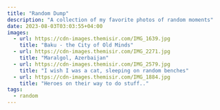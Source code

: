 ```yaml
---
title: "Random Dump"
description: "A collection of my favorite photos of random moments"
date: 2023-08-03T03:03:55+04:00
images:
  - url: https://cdn-images.themisir.com/IMG_1639.jpg
    title: "Baku - the City of Old Minds"
  - url: https://cdn-images.themisir.com/IMG_2271.jpg
    title: "Maralgol, Azerbaijan"
  - url: https://cdn-images.themisir.com/IMG_2579.jpg
    title: "I wish I was a cat, sleeping on random benches"
  - url: https://cdn-images.themisir.com/IMG_1884.jpg
    title: "Heroes on their way to do stuff.."
tags:
  - random
---
```

